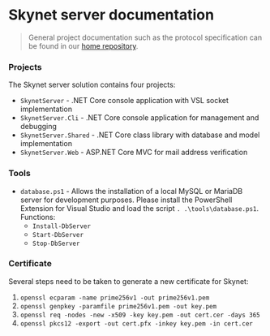 # Skynet server documentation #

> General project documentation such as the protocol specification can be found in our [home repository](https://github.com/skynet-im/skynet).

### Projects ###
The Skynet server solution contains four projects:
- `SkynetServer` - .NET Core console application with VSL socket implementation
- `SkynetServer.Cli` - .NET Core console application for management and debugging
- `SkynetServer.Shared` - .NET Core class library with database and model implementation
- `SkynetServer.Web` - ASP.NET Core MVC for mail address verification

### Tools ###
- `database.ps1` - Allows the installation of a local MySQL or MariaDB server for development purposes.
Please install the PowerShell Extension for Visual Studio and load the script `. .\tools\database.ps1`.  
Functions:
  - `Install-DbServer`
  - `Start-DbServer`
  - `Stop-DbServer`

### Certificate ###
Several steps need to be taken to generate a new certificate for Skynet:
1. `openssl ecparam -name prime256v1 -out prime256v1.pem`
2. `openssl genpkey -paramfile prime256v1.pem -out key.pem`
3. `openssl req -nodes -new -x509 -key key.pem -out cert.cer -days 365`
4. `openssl pkcs12 -export -out cert.pfx -inkey key.pem -in cert.cer`
